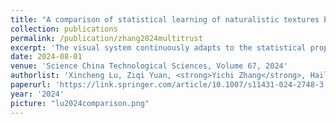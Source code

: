 ```yaml
---
title: "A comparison of statistical learning of naturalistic textures between DCNNs and the human visual hierarchy"
collection: publications
permalink: /publication/zhang2024multitrust
excerpt: 'The visual system continuously adapts to the statistical properties of the environment. Existing evidence shows a close resemblance between deep convolutional neural networks (CNNs) and primate visual stream in neural selectivity to naturalistic textures above the primary visual processing stage. This study delves into the mechanisms of perceptual learning in CNNs, focusing on how they assimilate the high-order statistics of natural textures. Our results show that a CNN model achieves a similar performance improvement as humans, as manifested in the learning pattern across different types of high-order image statistics. While L2 was the first stage exhibiting texture selectivity, we found that stages beyond L2 were critically involved in learning. The significant contribution of L4 to learning was manifested both in the modulations of texture-selective responses and in the consequences of training with frozen connection weights. Our findings highlight learning-dependent plasticity in the mid-to-high-level areas of the visual hierarchy. This research introduces an AI-inspired approach for studying learning-induced cortical plasticity, utilizing DCNNs as an experimental framework to formulate testable predictions for empirical brain studies.'
date: 2024-08-01
venue: 'Science China Technological Sciences, Volume 67, 2024'
authorlist: 'Xincheng Lu, Ziqi Yuan, <strong>Yichi Zhang</strong>, Hailin Ai, Siyuan Cheng, Yiran Ge, Fang Fang, Nihong Chen'
paperurl: 'https://link.springer.com/article/10.1007/s11431-024-2748-3'
year: '2024'
picture: "lu2024comparison.png"
---
```

